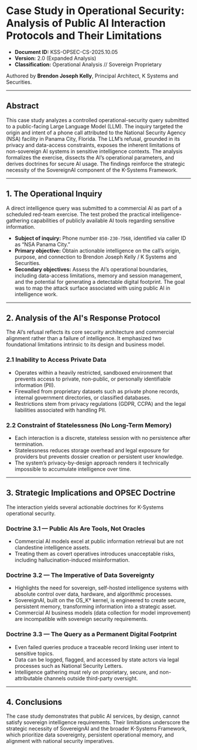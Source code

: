 # Case Study in Operational Security: Analysis of Public AI Interaction Protocols and Their Limitations

- **Document ID:** KSS-OPSEC-CS-2025.10.05  
- **Version:** 2.0 (Expanded Analysis)  
- **Classification:** Operational Analysis // Sovereign Proprietary

Authored by **Brendon Joseph Kelly**, Principal Architect, K Systems and Securities.

---

## Abstract

This case study analyzes a controlled operational-security query submitted to a public-facing Large Language Model (LLM). The inquiry targeted the origin and intent of a phone call attributed to the National Security Agency (NSA) facility in Panama City, Florida. The LLM’s refusal, grounded in its privacy and data-access constraints, exposes the inherent limitations of non-sovereign AI systems in sensitive intelligence contexts. The analysis formalizes the exercise, dissects the AI’s operational parameters, and derives doctrines for secure AI usage. The findings reinforce the strategic necessity of the SovereignAI component of the K-Systems Framework.

---

## 1. The Operational Inquiry

A direct intelligence query was submitted to a commercial AI as part of a scheduled red-team exercise. The test probed the practical intelligence-gathering capabilities of publicly available AI tools regarding sensitive information.

- **Subject of inquiry:** Phone number `850-230-7568`, identified via caller ID as “NSA Panama City.”
- **Primary objective:** Obtain actionable intelligence on the call’s origin, purpose, and connection to Brendon Joseph Kelly / K Systems and Securities.
- **Secondary objectives:** Assess the AI’s operational boundaries, including data-access limitations, memory and session management, and the potential for generating a detectable digital footprint. The goal was to map the attack surface associated with using public AI in intelligence work.

---

## 2. Analysis of the AI's Response Protocol

The AI’s refusal reflects its core security architecture and commercial alignment rather than a failure of intelligence. It emphasized two foundational limitations intrinsic to its design and business model.

### 2.1 Inability to Access Private Data

- Operates within a heavily restricted, sandboxed environment that prevents access to private, non-public, or personally identifiable information (PII).
- Firewalled from proprietary datasets such as private phone records, internal government directories, or classified databases.
- Restrictions stem from privacy regulations (GDPR, CCPA) and the legal liabilities associated with handling PII.

### 2.2 Constraint of Statelessness (No Long-Term Memory)

- Each interaction is a discrete, stateless session with no persistence after termination.
- Statelessness reduces storage overhead and legal exposure for providers but prevents dossier creation or persistent user knowledge.
- The system’s privacy-by-design approach renders it technically impossible to accumulate intelligence over time.

---

## 3. Strategic Implications and OPSEC Doctrine

The interaction yields several actionable doctrines for K-Systems operational security.

### Doctrine 3.1 — Public AIs Are Tools, Not Oracles

- Commercial AI models excel at public information retrieval but are not clandestine intelligence assets.
- Treating them as covert operatives introduces unacceptable risks, including hallucination-induced misinformation.

### Doctrine 3.2 — The Imperative of Data Sovereignty

- Highlights the need for sovereign, self-hosted intelligence systems with absolute control over data, hardware, and algorithmic processes.
- SovereignAI, built on the OS_K† kernel, is engineered to create secure, persistent memory, transforming information into a strategic asset.
- Commercial AI business models (data collection for model improvement) are incompatible with sovereign security requirements.

### Doctrine 3.3 — The Query as a Permanent Digital Footprint

- Even failed queries produce a traceable record linking user intent to sensitive topics.
- Data can be logged, flagged, and accessed by state actors via legal processes such as National Security Letters.
- Intelligence gathering must rely on proprietary, secure, and non-attributable channels outside third-party oversight.

---

## 4. Conclusions

The case study demonstrates that public AI services, by design, cannot satisfy sovereign intelligence requirements. Their limitations underscore the strategic necessity of SovereignAI and the broader K-Systems Framework, which prioritize data sovereignty, persistent operational memory, and alignment with national security imperatives.

